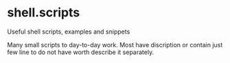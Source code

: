 shell.scripts
=============

Useful shell scripts, examples and snippets

Many small scripts to day-to-day work. Most have discription or contain just few line to do not have worth describe it separately.
